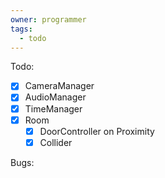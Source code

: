 ```yaml
---
owner: programmer
tags:
  - todo
---
```

Todo:
- [x] CameraManager
- [x] AudioManager
- [x] TimeManager
- [x] Room
	- [x] DoorController on Proximity
	- [x] Collider

Bugs: